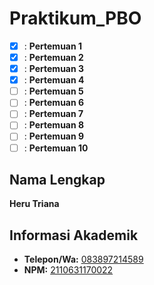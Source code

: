 # Praktikum_PBO

- [x] : **Pertemuan 1**
- [x] : **Pertemuan 2**
- [x] : **Pertemuan 3**
- [x] : **Pertemuan 4**
- [ ] : **Pertemuan 5**
- [ ] : **Pertemuan 6**
- [ ] : **Pertemuan 7**
- [ ] : **Pertemuan 8**
- [ ] : **Pertemuan 9**
- [ ] : **Pertemuan 10**

## Nama Lengkap
**Heru Triana**

## Informasi Akademik
- **Telepon/Wa:** [083897214589](https://wa.me/6283897214589)
- **NPM:** [2110631170022](https://mail.google.com/mail/u/0/?fs=1&to=2110631170022@student.unsika.ac.id&su=Hello+World&body=Hello+Heru&tf=cm)
